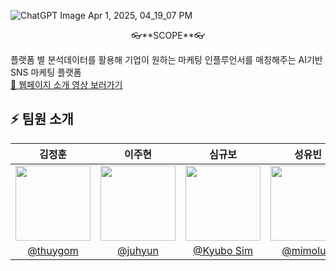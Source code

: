 
![ChatGPT Image Apr 1, 2025, 04_19_07 PM](https://github.com/user-attachments/assets/b6fb245b-0464-45a6-a86c-93e08292a5e1)

<p align="center">
👓**SCOPE**👓

플랫폼 별 분석데이터를 활용해 기업이 원하는 마케팅 인플루언서를 매칭해주는 AI기반 SNS 마케팅 플랫폼
<br>
<a href="[https://youtu.be/zJDZx5RFibE]">🔗 웹페이지 소개 영상 보러가기</a>
</p>

## ⚡ 팀원 소개

| 김정훈 | 이주현 | 심규보 | 성유빈 | 임예은 |
|:------:|:------:|:------:|:------:|:------:|
| <img src="이미지주소1" width="120"/> | <img src="이미지주소2" width="120"/> | <img src="이미지주소3" width="120"/> | <img src="이미지주소4" width="120"/> | <img src="이미지주소4" width="120"/> |
| [@thuygom](https://github.com/thuygom) | [@juhyun](https://github.com/hana03030) | [@Kyubo Sim](https://github.com/Qbooo) | [@mimolulu](https://github.com/mimolulu) | [@yeeunmin](https://github.com/ye-eun-min201) |
